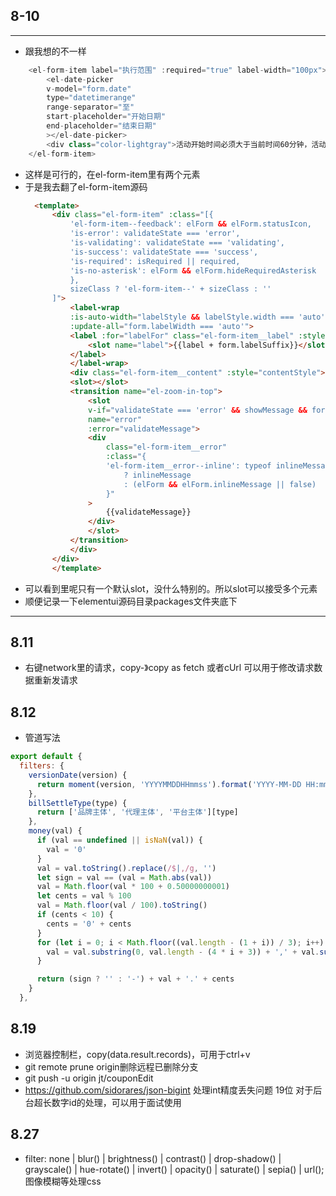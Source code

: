 ## 8-10
***
- 跟我想的不一样
``` javascript
    <el-form-item label="执行范围" :required="true" label-width="100px">
        <el-date-picker
        v-model="form.date"
        type="datetimerange"
        range-separator="至"
        start-placeholder="开始日期"
        end-placeholder="结束日期"
        ></el-date-picker>
        <div class="color-lightgray">活动开始时间必须大于当前时间60分钟，活动结束时间必须大于开始时间</div>
    </el-form-item>
```
- 这样是可行的，在el-form-item里有两个元素
- 于是我去翻了el-form-item源码
  ``` html
    <template>
        <div class="el-form-item" :class="[{
            'el-form-item--feedback': elForm && elForm.statusIcon,
            'is-error': validateState === 'error',
            'is-validating': validateState === 'validating',
            'is-success': validateState === 'success',
            'is-required': isRequired || required,
            'is-no-asterisk': elForm && elForm.hideRequiredAsterisk
            },
            sizeClass ? 'el-form-item--' + sizeClass : ''
        ]">
            <label-wrap
            :is-auto-width="labelStyle && labelStyle.width === 'auto'"
            :update-all="form.labelWidth === 'auto'">
            <label :for="labelFor" class="el-form-item__label" :style="labelStyle" v-if="label || $slots.label">
                <slot name="label">{{label + form.labelSuffix}}</slot>
            </label>
            </label-wrap>
            <div class="el-form-item__content" :style="contentStyle">
            <slot></slot>
            <transition name="el-zoom-in-top">
                <slot
                v-if="validateState === 'error' && showMessage && form.showMessage"
                name="error"
                :error="validateMessage">
                <div
                    class="el-form-item__error"
                    :class="{
                    'el-form-item__error--inline': typeof inlineMessage === 'boolean'
                        ? inlineMessage
                        : (elForm && elForm.inlineMessage || false)
                    }"
                >
                    {{validateMessage}}
                </div>
                </slot>
            </transition>
            </div>
        </div>
        </template>
  ```
- 可以看到里呢只有一个默认slot，没什么特别的。所以slot可以接受多个元素
- 顺便记录一下elementui源码目录packages文件夹底下
***

## 8.11 
- 右键network里的请求，copy-》copy as fetch 或者cUrl 可以用于修改请求数据重新发请求
## 8.12
- 管道写法
``` javascript
export default {
  filters: {
    versionDate(version) {
      return moment(version, 'YYYYMMDDHHmmss').format('YYYY-MM-DD HH:mm:ss')
    },
    billSettleType(type) {
      return ['品牌主体', '代理主体', '平台主体'][type]
    },
    money(val) {
      if (val == undefined || isNaN(val)) {
        val = '0'
      }
      val = val.toString().replace(/$|,/g, '')
      let sign = val == (val = Math.abs(val))
      val = Math.floor(val * 100 + 0.50000000001)
      let cents = val % 100
      val = Math.floor(val / 100).toString()
      if (cents < 10) {
        cents = '0' + cents
      }
      for (let i = 0; i < Math.floor((val.length - (1 + i)) / 3); i++) {
        val = val.substring(0, val.length - (4 * i + 3)) + ',' + val.substring(val.length - (4 * i + 3))
      }

      return (sign ? '' : '-') + val + '.' + cents
    }
  },
```

## 8.19
- 浏览器控制栏，copy(data.result.records)，可用于ctrl+v
- git remote prune origin删除远程已删除分支
- git push -u origin jt/couponEdit
-  https://github.com/sidorares/json-bigint 处理int精度丢失问题 19位 对于后台超长数字id的处理，可以用于面试使用

## 8.27 
- filter: none | blur() | brightness() | contrast() | drop-shadow() | grayscale() | hue-rotate() | invert() | opacity() | saturate() | sepia() | url(); 图像模糊等处理css